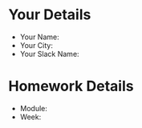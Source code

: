 <!--

The title for your pull request should be made in this format

CITY CLASS_NO - FIRST_NAME LAST_NAME - MODULE - WEEK_NO

For example,

London Class 7 - Chris Owen - HTMl/CSS - Week 1

-->

# Your Details

- Your Name:
- Your City: 
- Your Slack Name:

# Homework Details

- Module: 
- Week:
